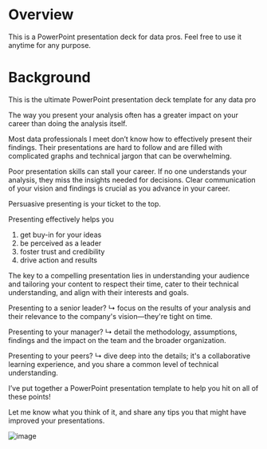 # Overview
This is a PowerPoint presentation deck for data pros. Feel free to use it anytime for any purpose. 

# Background

This is the ultimate PowerPoint presentation deck template for any data pro


The way you present your analysis often has a greater impact on your career than doing the analysis itself. 


Most data professionals I meet don’t know how to effectively present their findings. Their presentations are hard to follow and are filled with complicated graphs and technical jargon that can be overwhelming. 


Poor presentation skills can stall your career. If no one understands your analysis, they miss the insights needed for decisions. Clear communication of your vision and findings is crucial as you advance in your career.


Persuasive presenting is your ticket to the top.


Presenting effectively helps you
1. get buy-in for your ideas
2. be perceived as a leader
3. foster trust and credibility
4. drive action and results


The key to a compelling presentation lies in understanding your audience and tailoring your content to respect their time, cater to their technical understanding, and align with their interests and goals.


Presenting to a senior leader? 
↳ focus on the results of your analysis and their relevance to the company's vision—they're tight on time.

Presenting to your manager? 
↳ detail the methodology, assumptions, findings and the impact on the team and the broader organization.

Presenting to your peers? 
↳ dive deep into the details; it's a collaborative learning experience, and you share a common level of technical understanding.


I’ve put together a PowerPoint presentation template to help you hit on all of these points! 


Let me know what you think of it, and share any tips you that might have improved your presentations.

![image](https://github.com/mo-abulyusr/PowerPoint-Presentation-Deck-Template-/assets/152322450/22309ee2-8c69-4ea4-862e-6c1460ea7694)
